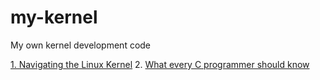 # my-kernel
My own kernel development code

[1. Navigating the Linux Kernel](https://blog.nelhage.com/2010/08/navigating-the-linux-kernel/)
2. [What every C programmer should know](http://blog.llvm.org/2011/05/what-every-c-programmer-should-know_14.html)
